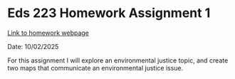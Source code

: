 # Eds 223 Homework Assignment 1

[Link to homework webpage](https://eds-223-geospatial.github.io/assignments/HW1.html)

Date: 10/02/2025

For this assignment I will explore an environmental justice topic, and create two maps that communicate an environmental justice issue.
